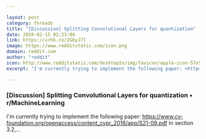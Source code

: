 ```yaml
---

layout: post
category: threads
title: "[Discussion] Splitting Convolutional Layers for quantization"
date: 2018-02-15 02:23:04
link: https://vrhk.co/2GbyJ7l
image: https://www.redditstatic.com/icon.png
domain: reddit.com
author: "reddit"
icon: http://www.redditstatic.com/desktop2x/img/favicon/apple-icon-57x57.png
excerpt: "I'm currently trying to implement the following paper: <https://www.cv-foundation.org/openaccess/content_cvpr_2016/app/S21-09.pdf> In section 3.2,..."

---
```


### [Discussion] Splitting Convolutional Layers for quantization • r/MachineLearning

I'm currently trying to implement the following paper: <https://www.cv-foundation.org/openaccess/content_cvpr_2016/app/S21-09.pdf> In section 3.2,...